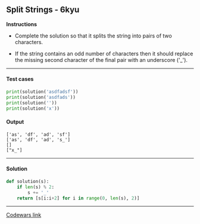 ## Split Strings - 6kyu

**Instructions**

- Complete the solution so that it splits the string into pairs of two characters.

- If the string contains an odd number of characters then it should replace the missing second character of the final pair with an underscore ('_').

---

#### Test cases

```python
print(solution('asdfadsf'))
print(solution('asdfads'))
print(solution(''))
print(solution('x'))
```

#### Output
```
['as', 'df', 'ad', 'sf']
['as', 'df', 'ad', 's_']
[]
["x_"]
```

---

#### Solution

```python
def solution(s):
    if len(s) % 2:
        s += '_'
    return [s[i:i+2] for i in range(0, len(s), 2)]
```

---

[Codewars link](https://www.codewars.com/kata/515de9ae9dcfc28eb6000001/train/python)
